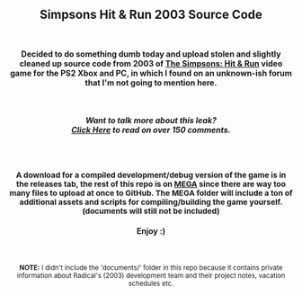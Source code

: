 <h2 align=center>Simpsons Hit & Run 2003 Source Code</h2>

<br>

<p align=center><b>Decided to do something dumb today and upload stolen and slightly cleaned up source code from 2003 of <a href='https://en.wikipedia.org/wiki/The_Simpsons:_Hit_%26_Run'>The Simpsons: Hit & Run</a> video game for the PS2 Xbox and PC, in which I found on an unknown-ish forum that I'm not going to mention here.</b></p>

<br>

<h5 align=center>Want to talk more about this leak?<br><b><a href='https://news.ycombinator.com/item?id=36703711'>Click Here</a></b> to read on over 150 comments.</h5>

<br>

<h3 align=center><sup>A download for a compiled development/debug version of the game is in the releases tab, the rest of this repo is on <a href='https://mega.nz/folder/kBhiACKI#QUjjgq2yqYBhiqpxkbZjBw'>MEGA</a> since there are way too many files to upload at once to GitHub. The MEGA folder will include a ton of additional assets and scripts for compiling/building the game yourself. (documents will still not be included)</sup></h3>

<h4 align=center><b>Enjoy :)</b></h4>

<br>

<p align=center><sup><b>NOTE:</b> I didn't include the 'documents/' folder in this repo because it contains private information about Radical's (2003) development team and their project notes, vacation schedules etc.</sup></p>
